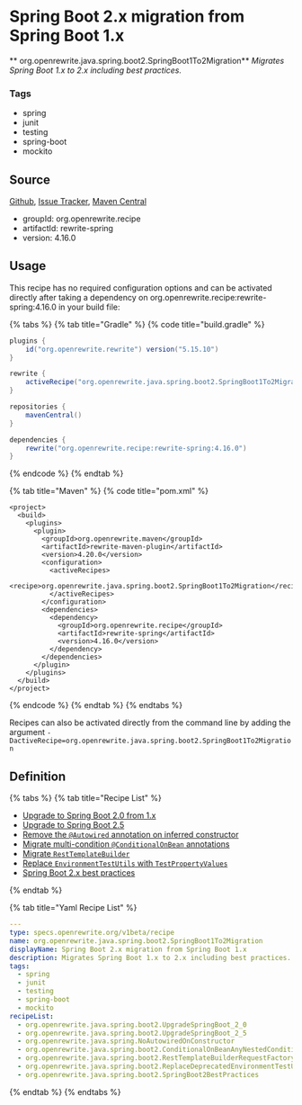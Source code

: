# Spring Boot 2.x migration from Spring Boot 1.x

** org.openrewrite.java.spring.boot2.SpringBoot1To2Migration**
_Migrates Spring Boot 1.x to 2.x including best practices._

### Tags

* spring
* junit
* testing
* spring-boot
* mockito

## Source

[Github](https://github.com/openrewrite/rewrite-spring), [Issue Tracker](https://github.com/openrewrite/rewrite-spring/issues), [Maven Central](https://search.maven.org/artifact/org.openrewrite.recipe/rewrite-spring/4.16.0/jar)

* groupId: org.openrewrite.recipe
* artifactId: rewrite-spring
* version: 4.16.0


## Usage

This recipe has no required configuration options and can be activated directly after taking a dependency on org.openrewrite.recipe:rewrite-spring:4.16.0 in your build file:

{% tabs %}
{% tab title="Gradle" %}
{% code title="build.gradle" %}
```groovy
plugins {
    id("org.openrewrite.rewrite") version("5.15.10")
}

rewrite {
    activeRecipe("org.openrewrite.java.spring.boot2.SpringBoot1To2Migration")
}

repositories {
    mavenCentral()
}

dependencies {
    rewrite("org.openrewrite.recipe:rewrite-spring:4.16.0")
}
```
{% endcode %}
{% endtab %}

{% tab title="Maven" %}
{% code title="pom.xml" %}
```markup
<project>
  <build>
    <plugins>
      <plugin>
        <groupId>org.openrewrite.maven</groupId>
        <artifactId>rewrite-maven-plugin</artifactId>
        <version>4.20.0</version>
        <configuration>
          <activeRecipes>
            <recipe>org.openrewrite.java.spring.boot2.SpringBoot1To2Migration</recipe>
          </activeRecipes>
        </configuration>
        <dependencies>
          <dependency>
            <groupId>org.openrewrite.recipe</groupId>
            <artifactId>rewrite-spring</artifactId>
            <version>4.16.0</version>
          </dependency>
        </dependencies>
      </plugin>
    </plugins>
  </build>
</project>
```
{% endcode %}
{% endtab %}
{% endtabs %}

Recipes can also be activated directly from the command line by adding the argument `-DactiveRecipe=org.openrewrite.java.spring.boot2.SpringBoot1To2Migration`

## Definition

{% tabs %}
{% tab title="Recipe List" %}
* [Upgrade to Spring Boot 2.0 from 1.x](../../../java/spring/boot2/upgradespringboot_2_0.md)
* [Upgrade to Spring Boot 2.5](../../../java/spring/boot2/upgradespringboot_2_5.md)
* [Remove the `@Autowired` annotation on inferred constructor](../../../java/spring/noautowiredonconstructor.md)
* [Migrate multi-condition `@ConditionalOnBean` annotations](../../../java/spring/boot2/conditionalonbeananynestedcondition.md)
* [Migrate `RestTemplateBuilder`](../../../java/spring/boot2/resttemplatebuilderrequestfactory.md)
* [Replace `EnvironmentTestUtils` with `TestPropertyValues`](../../../java/spring/boot2/replacedeprecatedenvironmenttestutils.md)
* [Spring Boot 2.x best practices](../../../java/spring/boot2/springboot2bestpractices.md)

{% endtab %}

{% tab title="Yaml Recipe List" %}
```yaml
---
type: specs.openrewrite.org/v1beta/recipe
name: org.openrewrite.java.spring.boot2.SpringBoot1To2Migration
displayName: Spring Boot 2.x migration from Spring Boot 1.x
description: Migrates Spring Boot 1.x to 2.x including best practices.
tags:
  - spring
  - junit
  - testing
  - spring-boot
  - mockito
recipeList:
  - org.openrewrite.java.spring.boot2.UpgradeSpringBoot_2_0
  - org.openrewrite.java.spring.boot2.UpgradeSpringBoot_2_5
  - org.openrewrite.java.spring.NoAutowiredOnConstructor
  - org.openrewrite.java.spring.boot2.ConditionalOnBeanAnyNestedCondition
  - org.openrewrite.java.spring.boot2.RestTemplateBuilderRequestFactory
  - org.openrewrite.java.spring.boot2.ReplaceDeprecatedEnvironmentTestUtils
  - org.openrewrite.java.spring.boot2.SpringBoot2BestPractices

```
{% endtab %}
{% endtabs %}
